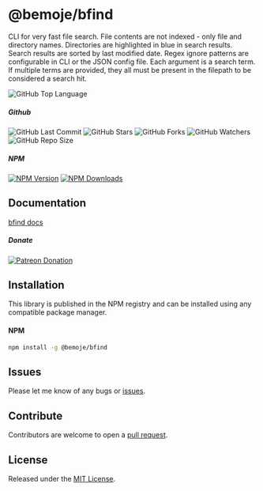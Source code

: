 # @bemoje/bfind
CLI for very fast file search. File contents are not indexed - only file and directory names. Directories are highlighted in blue in search results. Search results are sorted by last modified date. Regex ignore patterns are configurable in CLI or the JSON config file. Each argument is a search term. If multiple terms are provided, they all must be present in the filepath to be considered a search hit.

![GitHub Top Language](https://img.shields.io/github/languages/top/bemoje/https://github.com/bemoje/tsmono)

##### Github
![GitHub Last Commit](https://img.shields.io/github/last-commit/bemoje/https://github.com/bemoje/tsmono?color=red)
![GitHub Stars](https://img.shields.io/github/stars/bemoje/https://github.com/bemoje/tsmono)
![GitHub Forks](https://img.shields.io/github/forks/bemoje/https://github.com/bemoje/tsmono)
![GitHub Watchers](https://img.shields.io/github/watchers/bemoje/https://github.com/bemoje/tsmono)
![GitHub Repo Size](https://img.shields.io/github/repo-size/bemoje/https://github.com/bemoje/tsmono)

##### NPM
<span><a href="https://npmjs.org/@bemoje/bfind" title="View this project on NPM"><img src="https://img.shields.io/npm/v/@bemoje/bfind" alt="NPM Version" /></a></span>
<span><a href="https://npmjs.org/@bemoje/bfind" title="NPM Downloads"><img src="https://img.shields.io/npm/dt/@bemoje/bfind" alt="NPM Downloads" /></a></span>

## Documentation
[bfind docs](https://bemoje.github.io/tsmono/modules/bfind.html)

##### Donate
<span><a href="https://www.patreon.com/user?u=40752770" title="Donate using Patreon"><img src="https://img.shields.io/badge/patreon-donate-yellow.svg" alt="Patreon Donation" /></a></span>

## Installation
This library is published in the NPM registry and can be installed using any compatible package manager.

#### NPM
```sh
npm install -g @bemoje/bfind
```


## Issues
Please let me know of any bugs or [issues](https://github.com/bemoje/https://github.com/bemoje/tsmono/issues).

## Contribute
Contributors are welcome to open a [pull request](https://github.com/bemoje/https://github.com/bemoje/tsmono/pulls).

## License
Released under the [MIT License](./LICENSE).
